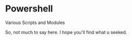 # Powershell
Various Scripts and Modules


So, not much to say here. I hope you'll find what u seeked.

